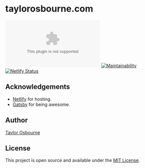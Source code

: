 # taylorosbourne.com

[![License: MIT](https://img.shields.io/github/license/taylorosbourne/taylorosbourne.com?style=flat-square&color=blue)](https://taylorosbourne.com)
[![Maintainability](https://api.codeclimate.com/v1/badges/418eb5799833e186a0a4/maintainability)](https://codeclimate.com/github/taylorosbourne/taylorosbourne.com/maintainability)
[![Netlify Status](https://api.netlify.com/api/v1/badges/0b930c0f-a22b-47cb-b4a4-5155c09b42e2/deploy-status)](https://app.netlify.com/sites/taylorosbourne/deploys)

## Acknowledgements

- [Netlify](https://www.netlify.com/) for hosting.
- [Gatsby](https://www.gatsbyjs.org/) for being awesome.

## Author

[Taylor Osbourne](https://www.taylorosbourne.com)

## License

This project is open source and available under the [MIT License](LICENSE).
